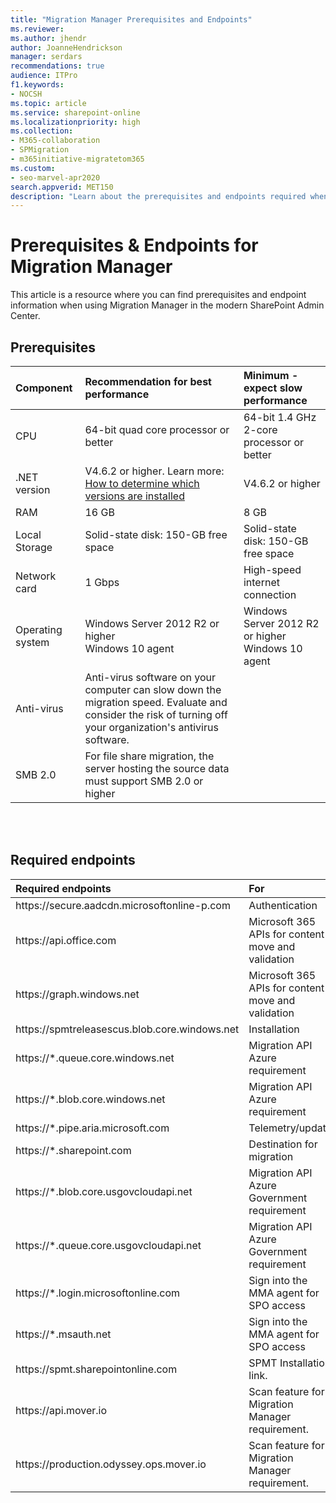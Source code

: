 ```yaml
---
title: "Migration Manager Prerequisites and Endpoints"
ms.reviewer: 
ms.author: jhendr
author: JoanneHendrickson
manager: serdars
recommendations: true
audience: ITPro
f1.keywords:
- NOCSH
ms.topic: article
ms.service: sharepoint-online
ms.localizationpriority: high
ms.collection: 
- M365-collaboration
- SPMigration
- m365initiative-migratetom365
ms.custom:
- seo-marvel-apr2020
search.appverid: MET150
description: "Learn about the prerequisites and endpoints required when using Migration Manager in the modern SharePoint Admin Center."
---
```

# Prerequisites & Endpoints for Migration Manager

This article is a resource where you can find prerequisites and endpoint information when using Migration Manager in the modern SharePoint Admin Center.


## Prerequisites

| Component | Recommendation for best performance | Minimum - expect slow performance |
|:-----|:------|:-----|
|CPU|64-bit quad core processor or better|64-bit 1.4 GHz 2-core processor or better|
|.NET version|V4.6.2 or higher. Learn more: [How to determine which versions are installed](/dotnet/framework/migration-guide/how-to-determine-which-versions-are-installed)|V4.6.2 or higher|
|RAM|16 GB|8 GB|
|Local Storage|Solid-state disk: 150-GB free space|Solid-state disk: 150-GB free space|
|Network card|1 Gbps|High-speed internet connection|
|Operating system|Windows Server 2012 R2 or higher <br/>Windows 10 agent|Windows Server 2012 R2 or higher <br/>Windows 10 agent|
|Anti-virus|Anti-virus software on your computer can slow down the migration speed. Evaluate and consider the risk of turning off your organization's antivirus software. |
|SMB 2.0|For file share migration, the server hosting the source data must support SMB 2.0 or higher


<br/><br/>

## Required endpoints

| Required endpoints | For |
|:-----|:-----|
|https://<spam><spam>secure.<spam><spam>aadcdn.microsoftonline-p<spam><spam>.com|Authentication|
|https://<spam><spam>api.office<spam><spam>.com|Microsoft 365 APIs for content move and validation|
|https://<spam><spam>graph.windows<spam><spam>.net|Microsoft 365 APIs for content move and validation|
|https://<spam><spam>spmtreleasescus.blob.core.windows<spam><spam>.net|Installation|
|https://*<spam><spam>.queue.core.windows<spam><spam>.net|Migration API Azure requirement|
|https://*.<spam><spam>blob.core.windows<spam><spam>.net|Migration API Azure requirement|
|https://*.<spam><spam>pipe.aria.microsoft<spam><spam>.com|Telemetry/update|
|https://*.<spam><spam>sharepoint<spam><spam>.com|Destination for migration|
|https://<spam><spam>*.blob.core.usgovcloudapi.<spam><spam>net|Migration API Azure Government requirement|
|https://<spam><spam>*.queue.core.usgovcloudapi.<spam><spam>net|Migration API Azure Government requirement|
|https://<spam><spam>*.login.microsoftonline.<spam><spam>com|Sign into the MMA agent for SPO access|
|https://<spam><spam>*.msauth.<spam><spam>net|Sign into the MMA agent for SPO access|
|https://<spam><spam>spmt.<spam><spam>sharepointonline.<spam><spam>com|SPMT Installation link.
|https://<spam><spam>api.mover.<spam><spam>io|Scan feature for Migration Manager requirement.|
|https://<spam><spam>production.odyssey.ops.mover.<spam><spam>io|Scan feature for Migration Manager requirement.|

